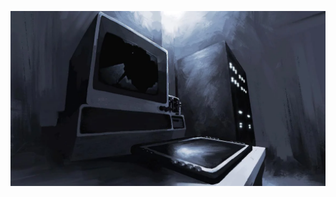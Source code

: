 ![image alt](https://github.com/purplepuppup/purplepuppup/blob/1c38583e0c682b9719dfd3a71ccb2f6ecd09c25c/ok.webp)
